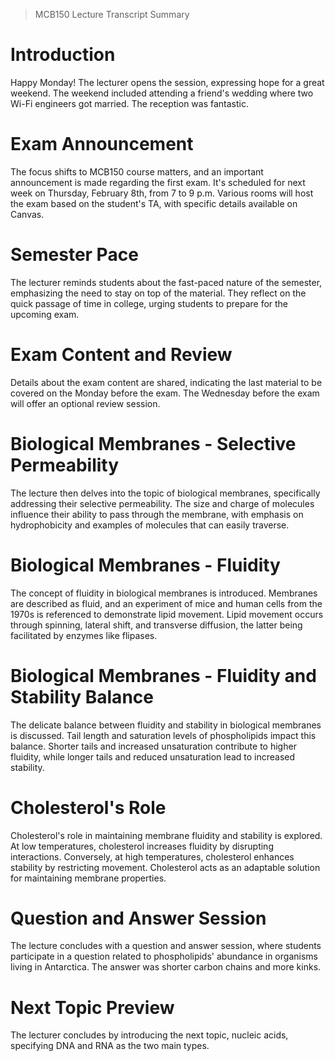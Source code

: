
> MCB150 Lecture Transcript Summary

# Introduction
Happy Monday! The lecturer opens the session, expressing hope for a great weekend. The weekend included attending a friend's wedding where two Wi-Fi engineers got married. The reception was fantastic.

# Exam Announcement
The focus shifts to MCB150 course matters, and an important announcement is made regarding the first exam. It's scheduled for next week on Thursday, February 8th, from 7 to 9 p.m. Various rooms will host the exam based on the student's TA, with specific details available on Canvas.

# Semester Pace
The lecturer reminds students about the fast-paced nature of the semester, emphasizing the need to stay on top of the material. They reflect on the quick passage of time in college, urging students to prepare for the upcoming exam.

# Exam Content and Review
Details about the exam content are shared, indicating the last material to be covered on the Monday before the exam. The Wednesday before the exam will offer an optional review session.

# Biological Membranes - Selective Permeability
The lecture then delves into the topic of biological membranes, specifically addressing their selective permeability. The size and charge of molecules influence their ability to pass through the membrane, with emphasis on hydrophobicity and examples of molecules that can easily traverse.

# Biological Membranes - Fluidity
The concept of fluidity in biological membranes is introduced. Membranes are described as fluid, and an experiment of mice and human cells from the 1970s is referenced to demonstrate lipid movement. Lipid movement occurs through spinning, lateral shift, and transverse diffusion, the latter being facilitated by enzymes like flipases.

# Biological Membranes - Fluidity and Stability Balance
The delicate balance between fluidity and stability in biological membranes is discussed. Tail length and saturation levels of phospholipids impact this balance. Shorter tails and increased unsaturation contribute to higher fluidity, while longer tails and reduced unsaturation lead to increased stability.

# Cholesterol's Role
Cholesterol's role in maintaining membrane fluidity and stability is explored. At low temperatures, cholesterol increases fluidity by disrupting interactions. Conversely, at high temperatures, cholesterol enhances stability by restricting movement. Cholesterol acts as an adaptable solution for maintaining membrane properties.

# Question and Answer Session
The lecture concludes with a question and answer session, where students participate in a question related to phospholipids' abundance in organisms living in Antarctica. The answer was shorter carbon chains and more kinks.

# Next Topic Preview
The lecturer concludes by introducing the next topic, nucleic acids, specifying DNA and RNA as the two main types.

